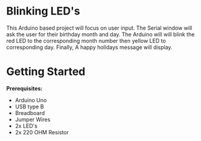 # Blinking LED's

This Arduino based project will focus on user input. The Serial window will ask the user for their birthday month and day. The Arduino will will blink the red LED to the corresponding month number then yellow LED to corresponding day. Finally, A happy holidays message will display.

# Getting Started

 **Prerequisites:**
  - Arduino Uno
  - USB type B
  - Breadboard
  - Jumper Wires
  - 2x LED's
  - 2x 220 OHM Resistor
  
